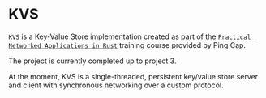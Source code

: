 # KVS

`KVS` is a Key-Value Store implementation created as part of the [`Practical Networked Applications in Rust`](https://github.com/pingcap/talent-plan/tree/master/rust) training course provided by Ping Cap.

The project is currently completed up to project 3.

At the moment, KVS is a single-threaded, persistent key/value store server and client with synchronous networking over a custom protocol.
